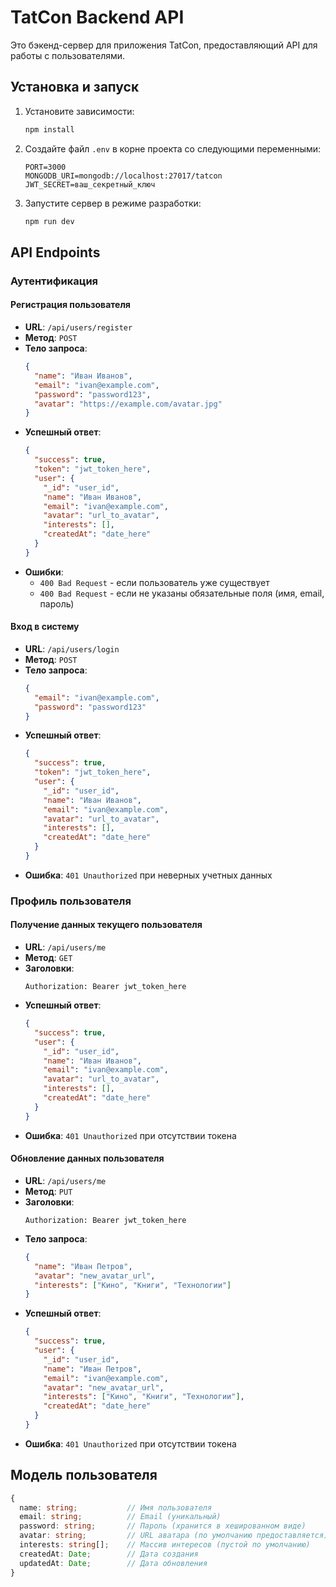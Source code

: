 # TatCon Backend API

Это бэкенд-сервер для приложения TatCon, предоставляющий API для работы с пользователями.

## Установка и запуск

1. Установите зависимости:
   ```bash
   npm install
   ```

2. Создайте файл `.env` в корне проекта со следующими переменными:
   ```
   PORT=3000
   MONGODB_URI=mongodb://localhost:27017/tatcon
   JWT_SECRET=ваш_секретный_ключ
   ```

3. Запустите сервер в режиме разработки:
   ```bash
   npm run dev
   ```

## API Endpoints

### Аутентификация

#### Регистрация пользователя
- **URL**: `/api/users/register`
- **Метод**: `POST`
- **Тело запроса**:
  ```json
  {
    "name": "Иван Иванов",
    "email": "ivan@example.com",
    "password": "password123",
    "avatar": "https://example.com/avatar.jpg"
  }
  ```
- **Успешный ответ**:
  ```json
  {
    "success": true,
    "token": "jwt_token_here",
    "user": {
      "_id": "user_id",
      "name": "Иван Иванов",
      "email": "ivan@example.com",
      "avatar": "url_to_avatar",
      "interests": [],
      "createdAt": "date_here"
    }
  }
  ```
- **Ошибки**: 
  - `400 Bad Request` - если пользователь уже существует
  - `400 Bad Request` - если не указаны обязательные поля (имя, email, пароль)

#### Вход в систему
- **URL**: `/api/users/login`
- **Метод**: `POST`
- **Тело запроса**:
  ```json
  {
    "email": "ivan@example.com",
    "password": "password123"
  }
  ```
- **Успешный ответ**:
  ```json
  {
    "success": true,
    "token": "jwt_token_here",
    "user": {
      "_id": "user_id",
      "name": "Иван Иванов",
      "email": "ivan@example.com",
      "avatar": "url_to_avatar",
      "interests": [],
      "createdAt": "date_here"
    }
  }
  ```
- **Ошибка**: `401 Unauthorized` при неверных учетных данных

### Профиль пользователя

#### Получение данных текущего пользователя
- **URL**: `/api/users/me`
- **Метод**: `GET`
- **Заголовки**: 
  ```
  Authorization: Bearer jwt_token_here
  ```
- **Успешный ответ**:
  ```json
  {
    "success": true,
    "user": {
      "_id": "user_id",
      "name": "Иван Иванов",
      "email": "ivan@example.com",
      "avatar": "url_to_avatar",
      "interests": [],
      "createdAt": "date_here"
    }
  }
  ```
- **Ошибка**: `401 Unauthorized` при отсутствии токена

#### Обновление данных пользователя
- **URL**: `/api/users/me`
- **Метод**: `PUT`
- **Заголовки**: 
  ```
  Authorization: Bearer jwt_token_here
  ```
- **Тело запроса**:
  ```json
  {
    "name": "Иван Петров",
    "avatar": "new_avatar_url",
    "interests": ["Кино", "Книги", "Технологии"]
  }
  ```
- **Успешный ответ**:
  ```json
  {
    "success": true,
    "user": {
      "_id": "user_id",
      "name": "Иван Петров",
      "email": "ivan@example.com",
      "avatar": "new_avatar_url",
      "interests": ["Кино", "Книги", "Технологии"],
      "createdAt": "date_here"
    }
  }
  ```
- **Ошибка**: `401 Unauthorized` при отсутствии токена

## Модель пользователя

```typescript
{
  name: string;           // Имя пользователя
  email: string;          // Email (уникальный)
  password: string;       // Пароль (хранится в хешированном виде)
  avatar: string;         // URL аватара (по умолчанию предоставляется)
  interests: string[];    // Массив интересов (пустой по умолчанию)
  createdAt: Date;        // Дата создания
  updatedAt: Date;        // Дата обновления
}
``` 